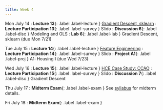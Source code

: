 ```yaml
---
title: Week 4
---
```


Mon July 14
: **Lecture 13**{: .label .label-lecture } [Gradient Descent, sklearn](lecture/lec13)
: **Lecture Participation 13**{: .label .label-survey } Slido
: **Discussion 6**{: .label .label-disc } Modeling and OLS
: **Lab 6**{: .label .label-lab } Gradient Descent, sklearn (due Mon 7/21)

Tue July 15
: **Lecture 14**{: .label .label-lecture } [Feature Engineering](lecture/lec14)
: **Lecture Participation 14**{: .label .label-survey } Slido
: **Project A1**{: .label .label-proj } A1: Housing I (due Wed 7/23)

Wed July 16
: **Lecture 15**{: .label .label-lecture } [HCE Case Study: CCAO](lecture/lec15)
: **Lecture Participation 15**{: .label .label-survey } Slido
: **Discussion 7**{: .label .label-disc } Gradient Descent

Thu July 17
: **Midterm Exam**{: .label .label-exam }
See [syllabus](/su25/syllabus/) for midterm details.

Fri July 18
: **Midterm Exam**{: .label .label-exam }
